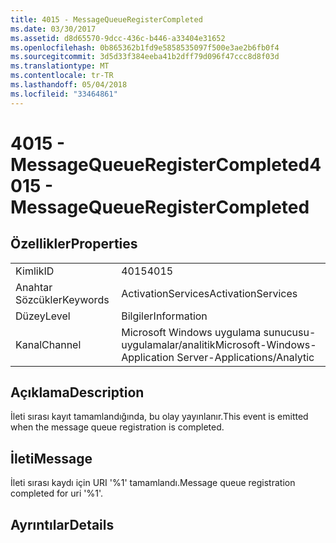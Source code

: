 ```yaml
---
title: 4015 - MessageQueueRegisterCompleted
ms.date: 03/30/2017
ms.assetid: d8d65570-9dcc-436c-b446-a33404e31652
ms.openlocfilehash: 0b865362b1fd9e5858535097f500e3ae2b6fb0f4
ms.sourcegitcommit: 3d5d33f384eeba41b2dff79d096f47ccc8d8f03d
ms.translationtype: MT
ms.contentlocale: tr-TR
ms.lasthandoff: 05/04/2018
ms.locfileid: "33464861"
---
```

# <a name="4015---messagequeueregistercompleted"></a><span data-ttu-id="c0a1e-102">4015 - MessageQueueRegisterCompleted</span><span class="sxs-lookup"><span data-stu-id="c0a1e-102">4015 - MessageQueueRegisterCompleted</span></span>
## <a name="properties"></a><span data-ttu-id="c0a1e-103">Özellikler</span><span class="sxs-lookup"><span data-stu-id="c0a1e-103">Properties</span></span>  
  
|||  
|-|-|  
|<span data-ttu-id="c0a1e-104">Kimlik</span><span class="sxs-lookup"><span data-stu-id="c0a1e-104">ID</span></span>|<span data-ttu-id="c0a1e-105">4015</span><span class="sxs-lookup"><span data-stu-id="c0a1e-105">4015</span></span>|  
|<span data-ttu-id="c0a1e-106">Anahtar Sözcükler</span><span class="sxs-lookup"><span data-stu-id="c0a1e-106">Keywords</span></span>|<span data-ttu-id="c0a1e-107">ActivationServices</span><span class="sxs-lookup"><span data-stu-id="c0a1e-107">ActivationServices</span></span>|  
|<span data-ttu-id="c0a1e-108">Düzey</span><span class="sxs-lookup"><span data-stu-id="c0a1e-108">Level</span></span>|<span data-ttu-id="c0a1e-109">Bilgiler</span><span class="sxs-lookup"><span data-stu-id="c0a1e-109">Information</span></span>|  
|<span data-ttu-id="c0a1e-110">Kanal</span><span class="sxs-lookup"><span data-stu-id="c0a1e-110">Channel</span></span>|<span data-ttu-id="c0a1e-111">Microsoft Windows uygulama sunucusu-uygulamalar/analitik</span><span class="sxs-lookup"><span data-stu-id="c0a1e-111">Microsoft-Windows-Application Server-Applications/Analytic</span></span>|  
  
## <a name="description"></a><span data-ttu-id="c0a1e-112">Açıklama</span><span class="sxs-lookup"><span data-stu-id="c0a1e-112">Description</span></span>  
 <span data-ttu-id="c0a1e-113">İleti sırası kayıt tamamlandığında, bu olay yayınlanır.</span><span class="sxs-lookup"><span data-stu-id="c0a1e-113">This event is emitted when the message queue registration is completed.</span></span>  
  
## <a name="message"></a><span data-ttu-id="c0a1e-114">İleti</span><span class="sxs-lookup"><span data-stu-id="c0a1e-114">Message</span></span>  
 <span data-ttu-id="c0a1e-115">İleti sırası kaydı için URI '%1' tamamlandı.</span><span class="sxs-lookup"><span data-stu-id="c0a1e-115">Message queue registration completed for uri '%1'.</span></span>  
  
## <a name="details"></a><span data-ttu-id="c0a1e-116">Ayrıntılar</span><span class="sxs-lookup"><span data-stu-id="c0a1e-116">Details</span></span>
